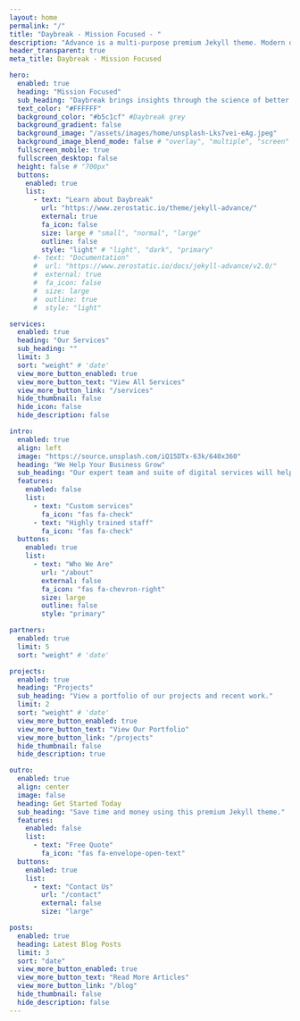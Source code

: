 ```yaml
---
layout: home
permalink: "/"
title: "Daybreak - Mission Focused - "
description: "Advance is a multi-purpose premium Jekyll theme. Modern design, clean code and highly configurable."
header_transparent: true
meta_title: Daybreak - Mission Focused

hero:
  enabled: true
  heading: "Mission Focused"
  sub_heading: "Daybreak brings insights through the science of better decisions "
  text_color: "#FFFFFF"
  background_color: "#b5c1cf" #Daybreak grey
  background_gradient: false
  background_image: "/assets/images/home/unsplash-Lks7vei-eAg.jpeg"
  background_image_blend_mode: false # "overlay", "multiple", "screen"
  fullscreen_mobile: true
  fullscreen_desktop: false
  height: false # "700px"
  buttons:
    enabled: true
    list:
      - text: "Learn about Daybreak"
        url: "https://www.zerostatic.io/theme/jekyll-advance/"
        external: true
        fa_icon: false
        size: large # "small", "normal", "large"
        outline: false
        style: "light" # "light", "dark", "primary"
      #- text: "Documentation"
      #  url: "https://www.zerostatic.io/docs/jekyll-advance/v2.0/"
      #  external: true
      #  fa_icon: false
      #  size: large
      #  outline: true
      #  style: "light"

services:
  enabled: true
  heading: "Our Services"
  sub_heading: ""
  limit: 3
  sort: "weight" # 'date'
  view_more_button_enabled: true
  view_more_button_text: "View All Services"
  view_more_button_link: "/services"
  hide_thumbnail: false
  hide_icon: false
  hide_description: false

intro:
  enabled: true
  align: left
  image: "https://source.unsplash.com/iQ15DTx-63k/640x360"
  heading: "We Help Your Business Grow"
  sub_heading: "Our expert team and suite of digital services will help transform your business and achieve results online, fast."
  features:
    enabled: false
    list:
      - text: "Custom services"
        fa_icon: "fas fa-check"
      - text: "Highly trained staff"
        fa_icon: "fas fa-check"
  buttons:
    enabled: true
    list:
      - text: "Who We Are"
        url: "/about"
        external: false
        fa_icon: "fas fa-chevron-right"
        size: large
        outline: false
        style: "primary"

partners:
  enabled: true
  limit: 5
  sort: "weight" # 'date'

projects:
  enabled: true
  heading: "Projects"
  sub_heading: "View a portfolio of our projects and recent work."
  limit: 2
  sort: "weight" # 'date'
  view_more_button_enabled: true
  view_more_button_text: "View Our Portfolio"
  view_more_button_link: "/projects"
  hide_thumbnail: false
  hide_description: true

outro:
  enabled: true
  align: center
  image: false
  heading: Get Started Today
  sub_heading: "Save time and money using this premium Jekyll theme."
  features:
    enabled: false
    list:
      - text: "Free Quote"
        fa_icon: "fas fa-envelope-open-text"
  buttons:
    enabled: true
    list:
      - text: "Contact Us"
        url: "/contact"
        external: false
        size: "large"

posts:
  enabled: true
  heading: Latest Blog Posts
  limit: 3
  sort: "date"
  view_more_button_enabled: true
  view_more_button_text: "Read More Articles"
  view_more_button_link: "/blog"
  hide_thumbnail: false
  hide_description: false
---
```

